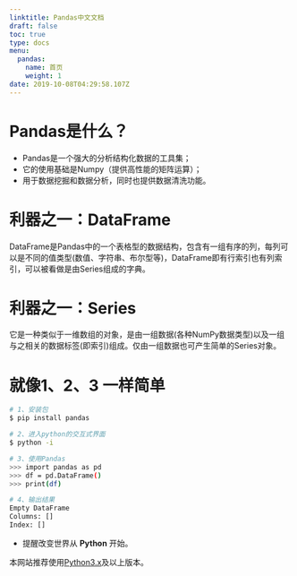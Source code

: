 ```yaml
---
linktitle: Pandas中文文档
draft: false
toc: true
type: docs
menu:
  pandas:
    name: 首页 
    weight: 1
date: 2019-10-08T04:29:58.107Z
---
```

# Pandas是什么？

- Pandas是一个强大的分析结构化数据的工具集；
- 它的使用基础是Numpy（提供高性能的矩阵运算）；
- 用于数据挖掘和数据分析，同时也提供数据清洗功能。

# 利器之一：DataFrame
DataFrame是Pandas中的一个表格型的数据结构，包含有一组有序的列，每列可以是不同的值类型(数值、字符串、布尔型等)，DataFrame即有行索引也有列索引，可以被看做是由Series组成的字典。

# 利器之一：Series
它是一种类似于一维数组的对象，是由一组数据(各种NumPy数据类型)以及一组与之相关的数据标签(即索引)组成。仅由一组数据也可产生简单的Series对象。

# 就像1、2、3 一样简单

``` bash
# 1、安装包
$ pip install pandas

# 2、进入python的交互式界面
$ python -i

# 3、使用Pandas
>>> import pandas as pd
>>> df = pd.DataFrame() 
>>> print(df)

# 4、输出结果
Empty DataFrame
Columns: []
Index: []
```

- 提醒改变世界从 **Python** 开始。

本网站推荐使用[Python3.x](https://www.python.org/downloads/)及以上版本。

